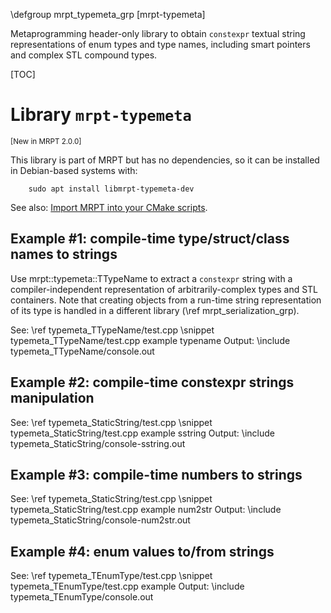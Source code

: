 \defgroup mrpt_typemeta_grp [mrpt-typemeta]

Metaprogramming header-only library to obtain `constexpr` textual string
representations of enum types and type names, including smart pointers and
complex STL compound types.


[TOC]

# Library `mrpt-typemeta`
<small> [New in MRPT 2.0.0] </small>

This library is part of MRPT but has no dependencies, so it can be installed
in Debian-based systems with:

		sudo apt install libmrpt-typemeta-dev

See also: [Import MRPT into your CMake scripts](mrpt_from_cmake.html).


## Example #1: compile-time type/struct/class names to strings
Use mrpt::typemeta::TTypeName to extract a `constexpr` string with a
compiler-independent representation of arbitrarily-complex types and STL
containers. Note that creating objects from a run-time string representation of
its type is handled in a different library (\ref mrpt_serialization_grp).

See: \ref typemeta_TTypeName/test.cpp
\snippet typemeta_TTypeName/test.cpp example typename
Output:
\include typemeta_TTypeName/console.out

## Example #2: compile-time constexpr strings manipulation
See: \ref typemeta_StaticString/test.cpp
\snippet typemeta_StaticString/test.cpp example sstring
Output:
\include typemeta_StaticString/console-sstring.out

## Example #3: compile-time numbers to strings
See: \ref typemeta_StaticString/test.cpp
\snippet typemeta_StaticString/test.cpp example num2str
Output:
\include typemeta_StaticString/console-num2str.out

## Example #4: enum values to/from strings
See: \ref typemeta_TEnumType/test.cpp
\snippet typemeta_TEnumType/test.cpp example
Output:
\include typemeta_TEnumType/console.out

